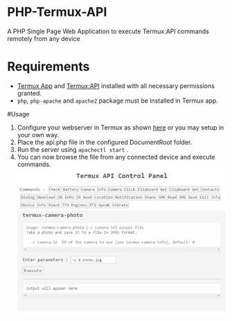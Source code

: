 # PHP-Termux-API
A PHP Single Page Web Application to execute Termux:API commands remotely from any device

# Requirements
* [Termux App](https://play.google.com/store/apps/details?id=com.termux) and [Termux:API](https://play.google.com/store/apps/details?id=com.termux.api) installed with all necessary permissions granted.
* `php`, `php-apache` and `apache2` package must be installed in Termux app.

#Usage
1. Configure your webserver in Termux as shown [here](https://github.com/termux/termux-packages/issues/1074) or you may setup in your own way.
1. Place the api.php file in the configured DocumentRoot folder.
1. Run the server using `apachectl start` .
1. You can now browse the file from any connected device and execute commands.
![Screenshot](https://github.com/anupamsaikia/PHP-Termux-API/raw/master/assets/1.jpg "Screenshot of the User Interface")




